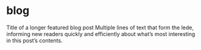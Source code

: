 # blog
Title of a longer featured blog post Multiple lines of text that form the lede, informing new readers quickly and efficiently about what’s most interesting in this post’s contents.
